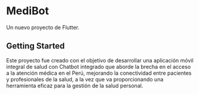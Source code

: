 # MediBot

Un nuevo proyecto de Flutter.

## Getting Started

Este proyecto fue creado con el objetivo de desarrollar una aplicación móvil integral de salud con Chatbot integrado que aborde la brecha en el acceso a la atención médica en el Perú, mejorando la conectividad entre pacientes y profesionales de la salud, a la vez que va proporcionando una herramienta eficaz para la gestión de la salud personal.